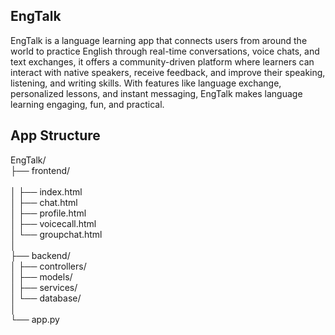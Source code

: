 ## EngTalk
EngTalk is a language learning app that connects users from around the world to practice English through real-time conversations, voice chats, and text exchanges, it offers a community-driven platform where learners can interact with native speakers, receive feedback, and improve their speaking, listening, and writing skills. With features like language exchange, personalized lessons, and instant messaging, EngTalk makes language learning engaging, fun, and practical.


## App Structure

EngTalk/<br>
├── frontend/<br>              
│   ├── index.html            
│   ├── chat.html             
│   ├── profile.html          
│   ├── voicecall.html        
│   └── groupchat.html        
│<br>
├── backend/               
│   ├── controllers/          
│   ├── models/               
│   ├── services/             
│   └── database/             
│<br>
└── app.py                    
